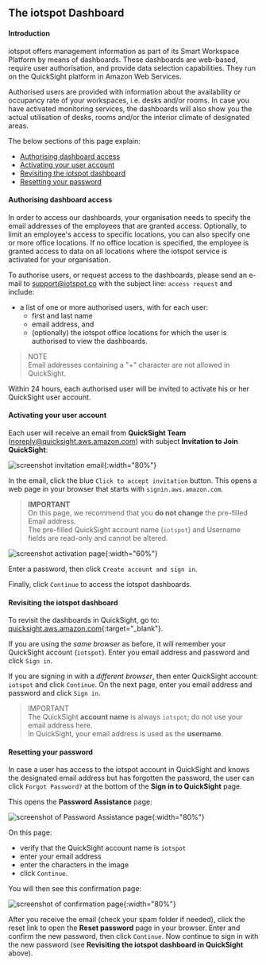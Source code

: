## The iotspot Dashboard

#### Introduction

iotspot offers management information as part of its Smart Workspace Platform by means of dashboards. These dashboards are web-based, require user authorisation, and provide data selection capabilities. They run on the QuickSight platform in Amazon Web Services.

Authorised users are provided with information about the availability or occupancy rate of your workspaces, i.e. desks and/or rooms. In case you have activated monitoring services, the dashboards will also show you the actual utilisation of desks, rooms and/or the interior climate of designated areas.

The below sections of this page explain:
* [Authorising dashboard access](#authorising-dashboard-access)
* [Activating your user account](#activating-your-user-account)
* [Revisiting the iotspot dashboard](#revisiting-the-iotspot-dashboard)
* [Resetting your password](#resetting-your-password)


#### Authorising dashboard access

In order to access our dashboards, your organisation needs to specify the email addresses of the employees that are granted access. Optionally, to limit an employee's access to specific locations, you can also specify one or more office locations. If no office location is specified, the employee is granted access to data on all locations where the iotspot service is activated for your organisation.

To authorise users, or request access to the dashboards, please send an e-mail to <a href="mailto:dashboard@iotspot.co?subject=access%20request">support@iotspot.co</a> with the subject line: `access request` and include:
* a list of one or more authorised users, with for each user:
  * first and last name
  * email address, and
  * (optionally) the iotspot office locations for which the user is authorised to view the dashboards.

> NOTE  
> Email addresses containing a "+" character are not allowed in QuickSight.

Within 24 hours, each authorised user will be invited to activate his or her QuickSight user account.


#### Activating your user account

Each user will receive an email from **QuickSight Team** (noreply@quicksight.aws.amazon.com) with subject **Invitation to Join QuickSight**:

![screenshot invitation email](QuickSight_invitation.png){:width="80%"}

In the email, click the blue `Click to accept invitation` button. This opens a web page in your browser that starts with `signin.aws.amazon.com`.

> **IMPORTANT**  
> On this page, we recommend that you **do not change** the pre-filled Email address.  
> The pre-filled QuickSight account name (`iotspot`) and Username fields are read-only and cannot be altered.

![screenshot activation page](QuickSight_To_access.png){:width="60%"}

Enter a password, then click `Create account and sign in`.

Finally, click `Continue` to access the iotspot dashboards.



#### Revisiting the iotspot dashboard

 To revisit the dashboards in QuickSight, go to: [quicksight.aws.amazon.com](https://quicksight.aws.amazon.com){:target="_blank"}.

If you are using the _same browser_ as before, it will remember your QuickSight account (`iotspot`). Enter you email address and password and click `Sign in`.

If you are signing in with a _different browser_, then enter QuickSight account: `iotspot` and click `Continue`. On the next page, enter you email address and password and click `Sign in`.

> IMPORTANT  
> The QuickSight **account name** is always `iotspot`; do not use your email address here.  
> In QuickSight, your email address is used as the **username**. 


#### Resetting your password

In case a user has access to the iotspot account in QuickSight and knows the designated email address but has forgotten the password, the user can click `Forgot Password?` at the bottom of the **Sign in to QuickSight** page.

This opens the **Password Assistance** page:

![screenshot of Password Assistance page](QuickSight_Password_Assistance.png){:width="80%"}

On this page:  
* verify that the QuickSight account name is `iotspot`
* enter your email address
* enter the characters in the image
* click `Continue`.

You will then see this confirmation page:

![screenshot of confirmation page](QuickSight_We_emailed_you_instructions.png){:width="80%"}

After you receive the email (check your spam folder if needed), click the reset link to open the **Reset password** page in your browser. Enter and confirm the new password, then click `Continue`. Now continue to sign in with the new password (see **Revisiting the iotspot dashboard in QuickSight** above).
